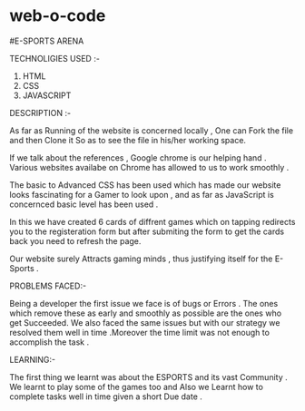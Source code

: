 # web-o-code
#E-SPORTS ARENA

TECHNOLIGIES USED :-

1. HTML
2. CSS
3. JAVASCRIPT

DESCRIPTION :-

As far as Running of the website is concerned locally , One can Fork the file and then Clone it So as to see the file in his/her working space.

If we talk about the references , Google chrome is our helping hand . Various websites availabe on Chrome has allowed to us to work smoothly .

The basic to Advanced CSS has been used which has made our website looks fascinating for a Gamer to look upon , and as far as JavaScript is concernced basic level has been used .

In this we have created 6 cards of diffrent games which on tapping redirects you to the registeration form but after submiting the form to get the cards back you need to refresh the page.

Our website surely Attracts gaming minds , thus justifying itself for the E-Sports .

PROBLEMS FACED:-

Being a developer the first issue we face is of bugs or Errors . The ones which remove these as early and smoothly as possible are the ones who get Succeeded. We also faced the same issues but with our strategy we resolved them well in time .Moreover the time limit was not enough to accomplish the task .

LEARNING:-

The first thing we learnt was about the ESPORTS and its vast Community . We learnt to play some of the games too and Also we Learnt how to complete tasks well in time given a short Due date .
